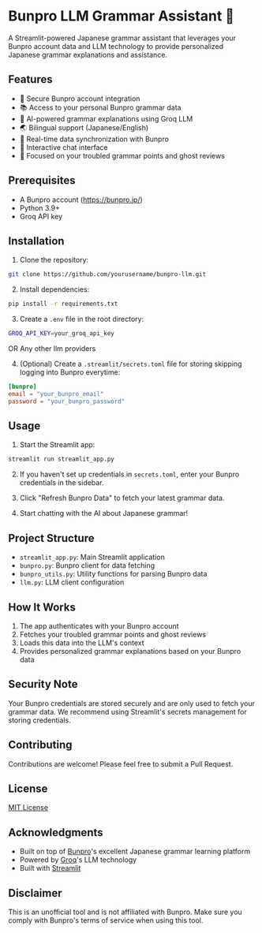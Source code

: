 # Bunpro LLM Grammar Assistant 🎌

A Streamlit-powered Japanese grammar assistant that leverages your Bunpro account data and LLM technology to provide personalized Japanese grammar explanations and assistance.

## Features

- 🔐 Secure Bunpro account integration
- 📚 Access to your personal Bunpro grammar data
- 🤖 AI-powered grammar explanations using Groq LLM
- 🌏 Bilingual support (Japanese/English)
- 🔄 Real-time data synchronization with Bunpro
- 💬 Interactive chat interface
- 🎯 Focused on your troubled grammar points and ghost reviews

## Prerequisites

- A Bunpro account (https://bunpro.jp/)
- Python 3.9+
- Groq API key

## Installation

1. Clone the repository:
```sh
git clone https://github.com/yourusername/bunpro-llm.git
```

2. Install dependencies:
```sh
pip install -r requirements.txt
```

3. Create a `.env` file in the root directory:
```sh
GROQ_API_KEY=your_groq_api_key
```
OR Any other llm providers

4. (Optional) Create a `.streamlit/secrets.toml` file for storing skipping logging into Bunpro everytime:
```toml
[bunpro]
email = "your_bunpro_email"
password = "your_bunpro_password"
```

## Usage

1. Start the Streamlit app:
```sh
streamlit run streamlit_app.py
```


2. If you haven't set up credentials in `secrets.toml`, enter your Bunpro credentials in the sidebar.

3. Click "Refresh Bunpro Data" to fetch your latest grammar data.

4. Start chatting with the AI about Japanese grammar!

## Project Structure

- `streamlit_app.py`: Main Streamlit application
- `bunpro.py`: Bunpro client for data fetching
- `bunpro_utils.py`: Utility functions for parsing Bunpro data
- `llm.py`: LLM client configuration

## How It Works

1. The app authenticates with your Bunpro account
2. Fetches your troubled grammar points and ghost reviews
3. Loads this data into the LLM's context
4. Provides personalized grammar explanations based on your Bunpro data

## Security Note

Your Bunpro credentials are stored securely and are only used to fetch your grammar data. We recommend using Streamlit's secrets management for storing credentials.

## Contributing

Contributions are welcome! Please feel free to submit a Pull Request.

## License

[MIT License](LICENSE)

## Acknowledgments

- Built on top of [Bunpro](https://bunpro.jp/)'s excellent Japanese grammar learning platform
- Powered by [Groq](https://groq.com/)'s LLM technology
- Built with [Streamlit](https://streamlit.io/)

## Disclaimer

This is an unofficial tool and is not affiliated with Bunpro. Make sure you comply with Bunpro's terms of service when using this tool.